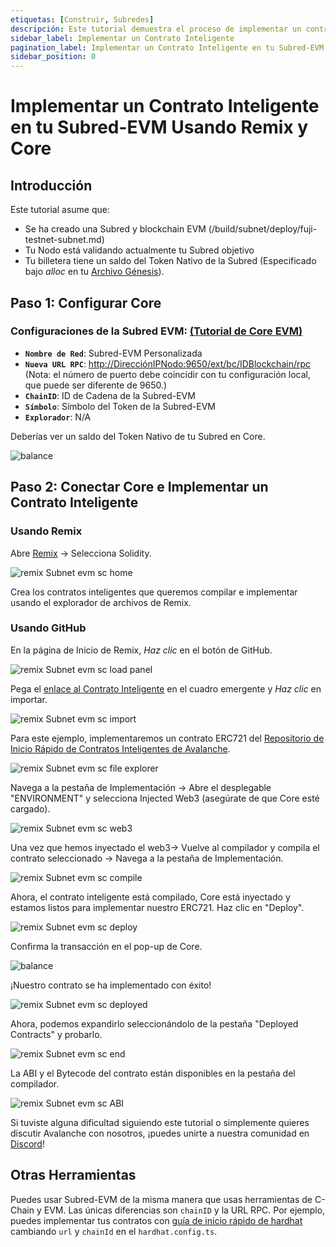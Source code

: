 ```yaml
---
etiquetas: [Construir, Subredes]
descripción: Este tutorial demuestra el proceso de implementar un contrato inteligente en una Subred basada en EVM.
sidebar_label: Implementar un Contrato Inteligente
pagination_label: Implementar un Contrato Inteligente en tu Subred-EVM Usando Remix y Core
sidebar_position: 0
---
```


# Implementar un Contrato Inteligente en tu Subred-EVM Usando Remix y Core

## Introducción

Este tutorial asume que:

- Se ha creado una Subred y blockchain EVM (/build/subnet/deploy/fuji-testnet-subnet.md)
- Tu Nodo está validando actualmente tu Subred objetivo
- Tu billetera tiene un saldo del Token Nativo de la Subred (Especificado bajo _alloc_ en tu
[Archivo Génesis](/build/subnet/upgrade/customize-a-subnet.md#genesis)).

## Paso 1: Configurar Core

### **Configuraciones de la Subred EVM:** [(Tutorial de Core EVM)](/build/subnet/deploy/fuji-testnet-subnet.md#connect-with-core)

- **`Nombre de Red`**: Subred-EVM Personalizada
- **`Nueva URL RPC`**: <http://DirecciónIPNodo:9650/ext/bc/IDBlockchain/rpc> (Nota: el número de puerto debe
coincidir con tu configuración local, que puede ser diferente de 9650.)
- **`ChainID`**: ID de Cadena de la Subred-EVM
- **`Símbolo`**: Símbolo del Token de la Subred-EVM
- **`Explorador`**: N/A

Deberías ver un saldo del Token Nativo de tu Subred en Core.

<div style={{textAlign: 'center'}}>

![balance](/img/evm-smart-contract/core-balance.png)

</div>

## Paso 2: Conectar Core e Implementar un Contrato Inteligente

### Usando Remix

Abre [Remix](https://remix.ethereum.org/) -&gt; Selecciona Solidity.

![remix Subnet evm sc home](/img/remix-subnet-evm-sc-home.png)

Crea los contratos inteligentes que queremos compilar e implementar usando el explorador de archivos de Remix.

### Usando GitHub

En la página de Inicio de Remix, _Haz clic_ en el botón de GitHub.

![remix Subnet evm sc load panel](/img/remix-subnet-evm-sc-load-panel.png)

Pega el [enlace al Contrato Inteligente](https://github.com/ava-labs/avalanche-smart-contract-quickstart/blob/main/contracts/NFT.sol)
en el cuadro emergente y _Haz clic_ en importar.

![remix Subnet evm sc import](/img/remix-subnet-evm-sc-import.png)

Para este ejemplo, implementaremos un contrato ERC721 del [Repositorio de Inicio Rápido de Contratos Inteligentes de Avalanche](https://github.com/ava-labs/avalanche-smart-contract-quickstart).

![remix Subnet evm sc file explorer](/img/remix-subnet-evm-sc-file-explorer.png)

Navega a la pestaña de Implementación -&gt; Abre el desplegable "ENVIRONMENT" y selecciona Injected Web3 (asegúrate de que
Core esté cargado).

![remix Subnet evm sc web3](/img/remix-subnet-evm-sc-web3.png)

Una vez que hemos inyectado el web3-&gt; Vuelve al compilador y compila el contrato seleccionado -&gt;
Navega a la pestaña de Implementación.

![remix Subnet evm sc compile](/img/remix-subnet-evm-sc-compile.png)

Ahora, el contrato inteligente está compilado, Core está inyectado y estamos listos para implementar nuestro ERC721.
Haz clic en "Deploy".

![remix Subnet evm sc deploy](/img/remix-subnet-evm-sc-deploy.png)

Confirma la transacción en el pop-up de Core.

<div style={{textAlign: 'center'}}>

![balance](/img/evm-smart-contract/approve.png)

</div>

¡Nuestro contrato se ha implementado con éxito!

![remix Subnet evm sc deployed](/img/remix-subnet-evm-sc-deployed.png)

Ahora, podemos expandirlo seleccionándolo de la pestaña "Deployed Contracts" y probarlo.

![remix Subnet evm sc end](/img/remix-subnet-evm-sc-end.png)

La ABI y el Bytecode del contrato están disponibles en la pestaña del compilador.

![remix Subnet evm sc ABI](/img/remix-subnet-evm-sc-abi.png)

Si tuviste alguna dificultad siguiendo este tutorial o simplemente quieres discutir Avalanche
con nosotros, ¡puedes unirte a nuestra comunidad en [Discord](https://chat.avalabs.org/)!

## Otras Herramientas

Puedes usar Subred-EVM de la misma manera que usas herramientas de C-Chain y EVM. Las únicas diferencias son `chainID` y
la URL RPC. Por ejemplo, puedes implementar tus contratos con
[guía de inicio rápido de hardhat](/build/dapp/smart-contracts/toolchains/hardhat.md)
cambiando `url` y `chainId` en el `hardhat.config.ts`.